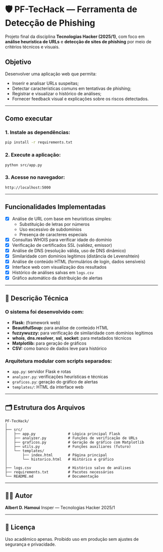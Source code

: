 # 🛡️ PF-TecHack — Ferramenta de Detecção de Phishing

Projeto final da disciplina **Tecnologias Hacker (2025/1)**, com foco em **análise heurística de URLs** e **detecção de sites de phishing** por meio de critérios técnicos e visuais.

## Objetivo

Desenvolver uma aplicação web que permita:
- Inserir e analisar URLs suspeitas;
- Detectar características comuns em tentativas de phishing;
- Registrar e visualizar o histórico de análises;
- Fornecer feedback visual e explicações sobre os riscos detectados.

---

## Como executar

### 1. Instale as dependências:

```bash
pip install -r requirements.txt
```

### 2. Execute a aplicação:

```bash
python src/app.py
```

### 3. Acesse no navegador:

```
http://localhost:5000
```

---

## Funcionalidades Implementadas

* [x] Análise de URL com base em heurísticas simples:
  * Substituição de letras por números
  * Uso excessivo de subdomínios
  * Presença de caracteres especiais
* [x] Consultas WHOIS para verificar idade do domínio
* [x] Verificação de certificados SSL (validez, emissor)
* [x] Análise de DNS (resolução válida, uso de DNS dinâmico)
* [x] Similaridade com domínios legítimos (distância de Levenshtein)
* [x] Análise de conteúdo HTML (formulários de login, dados sensíveis)
* [x] Interface web com visualização dos resultados
* [x] Histórico de análises salvas em `logs.csv`
* [x] Gráfico automático da distribuição de alertas

---

## 🧠 Descrição Técnica

### O sistema foi desenvolvido com:

* **Flask:** (framework web)
* **BeautifulSoup:** para análise de conteúdo HTML
* **fuzzywuzzy:** para verificação de similaridade com domínios legítimos
* **whois**, **dns.resolver**, **ssl**, **socket:** para metadados técnicos
* **Matplotlib:** para geração de gráficos
* **CSV:** como banco de dados leve para histórico

### Arquitetura modular com scripts separados:

* `app.py`: servidor Flask e rotas
* `analyzer.py`: verificações heurísticas e técnicas
* `graficos.py`: geração do gráfico de alertas
* `templates/`: HTML da interface web

---

## 🗂️ Estrutura dos Arquivos

```
PF-TecHack/
│
├── src/
│   ├── app.py               # Lógica principal Flask
│   ├── analyzer.py          # Funções de verificação de URLs
│   ├── graficos.py          # Geração de gráfico com Matplotlib
│   ├── utils.py             # Funções auxiliares (futuro)
│   └── templates/
│       ├── index.html       # Página principal
│       └── historico.html   # Histórico e gráfico
│
├── logs.csv                 # Histórico salvo de análises
├── requirements.txt         # Pacotes necessários
└── README.md                # Documentação
```

---

## 👨‍💻 Autor

**Albert D. Hamoui**
Insper — Tecnologias Hacker 2025/1

---

## 📝 Licença

Uso acadêmico apenas. Proibido uso em produção sem ajustes de segurança e privacidade.
